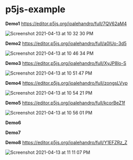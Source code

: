 # p5js-example

**Demo1**
https://editor.p5js.org/ioalehandro/full/7QV62aM4

![Screenshot 2021-04-13 at 10 32 30 PM](https://user-images.githubusercontent.com/57195698/114610251-5a65ec80-9ca8-11eb-9db4-4386936f2bcc.png)


**Demo2**
https://editor.p5js.org/ioalehandro/full/a0lUo-3d5

![Screenshot 2021-04-13 at 10 46 34 PM](https://user-images.githubusercontent.com/57195698/114611914-2be91100-9caa-11eb-8c6e-3c460572d719.png)


**Demo3**
https://editor.p5js.org/ioalehandro/full/XyJP8lo-S

![Screenshot 2021-04-13 at 10 51 47 PM](https://user-images.githubusercontent.com/57195698/114612567-f85ab680-9caa-11eb-8227-66acfdea7303.png)


**Demo4**
https://editor.p5js.org/ioalehandro/full/zongsLVvp

![Screenshot 2021-04-13 at 10 54 21 PM](https://user-images.githubusercontent.com/57195698/114612761-335cea00-9cab-11eb-9a50-26a6f1ebc1b4.png)


**Demo5**
https://editor.p5js.org/ioalehandro/full/kcorBeZ1f

![Screenshot 2021-04-13 at 10 56 01 PM](https://user-images.githubusercontent.com/57195698/114612948-71f2a480-9cab-11eb-92d4-2a86c83ebe04.png)


**Demo6**


**Demo7**

**Demo8**
https://editor.p5js.org/ioalehandro/full/Y1EFZRz_Z

![Screenshot 2021-04-13 at 11 11 07 PM](https://user-images.githubusercontent.com/57195698/114614820-a9fae700-9cad-11eb-89ea-953b0700b004.png)

